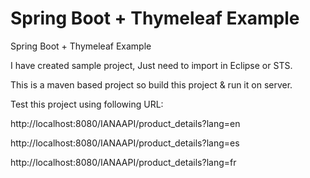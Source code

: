 # Spring Boot + Thymeleaf Example

Spring Boot + Thymeleaf Example


   I have created sample project, Just need to import in Eclipse or STS.
   
   This is a maven based project so build this project & run it on server.
   
   Test this project using following URL:
   
   http://localhost:8080/IANAAPI/product_details?lang=en 
   
   http://localhost:8080/IANAAPI/product_details?lang=es
   
   http://localhost:8080/IANAAPI/product_details?lang=fr
   


